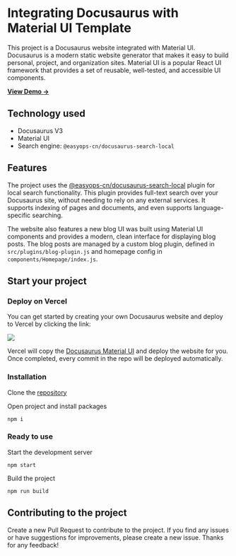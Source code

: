# Integrating Docusaurus with Material UI Template

This project is a Docusaurus website integrated with Material UI. Docusaurus is a modern static website generator that makes it easy to build personal, project, and organization sites. Material UI is a popular React UI framework that provides a set of reusable, well-tested, and accessible UI components.

[**View Demo →**](https://docusaurus-material-ui-template.vercel.app)

## Technology used

- Docusaurus V3
- Material UI
- Search engine: `@easyops-cn/docusaurus-search-local`

## Features

The project uses the [@easyops-cn/docusaurus-search-local](https://github.com/easyops-cn/docusaurus-search-local) plugin for local search functionality. This plugin provides full-text search over your Docusaurus site, without needing to rely on any external services. It supports indexing of pages and documents, and even supports language-specific searching.

The website also features a new blog UI was built using Material UI components and provides a modern, clean interface for displaying blog posts. The blog posts are managed by a custom blog plugin, defined in `src/plugins/blog-plugin.js` and homepage config in `components/Homepage/index.js`.

## Start your project

### Deploy on Vercel

You can get started by creating your own Docusaurus website and deploy to Vercel by clicking the link:

[![](https://vercel.com/button)](https://vercel.com/new/clone?s=https%3A%2F%2Fgithub.com%2Fnamnguyenthanhwork%2Fdocusaurus-material-ui-template&showOptionalTeamCreation=false)

Vercel will copy the [Docusaurus Material UI](https://github.com/namnguyenthanhwork/docusaurus-material-ui-template) and deploy the website for you. Once completed, every commit in the repo will be deployed automatically.

### Installation

Clone the [repository](https://github.com/namnguyenthanhwork/docusaurus-material-ui-template)

Open project and install packages

```
npm i
```

### Ready to use

Start the development server

```
npm start
```

Build the project

```
npm run build
```

## Contributing to the project

Create a new Pull Request to contribute to the project. If you find any issues or have suggestions for improvements, please create a new issue. Thanks for any feedback!